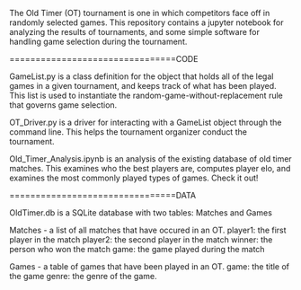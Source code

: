 The Old Timer (OT) tournament is one in which competitors face off in randomly selected games. This repository contains a jupyter notebook for analyzing the results of tournaments, and some simple software for handling game selection during the tournament.

================================CODE

GameList.py is a class definition for the object that holds all of the legal games in a given tournament, and keeps track of what has been played. This list is used to instantiate the random-game-without-replacement rule that governs game selection.

OT_Driver.py is a driver for interacting with a GameList object through the command line. This helps the tournament organizer conduct the tournament.

Old_Timer_Analysis.ipynb is an analysis of the existing database of old timer matches. This examines who the best players are, computes player elo, and examines the most commonly played types of games. Check it out!


================================DATA

OldTimer.db is a SQLite database with two tables: Matches and Games

Matches - a list of all matches that have occured in an OT.
player1: the first player in the match
player2: the second player in the match
winner: the person who won the match
game: the game played during the match

Games - a table of games that have been played in an OT.
game: the title of the game
genre: the genre of the game.


